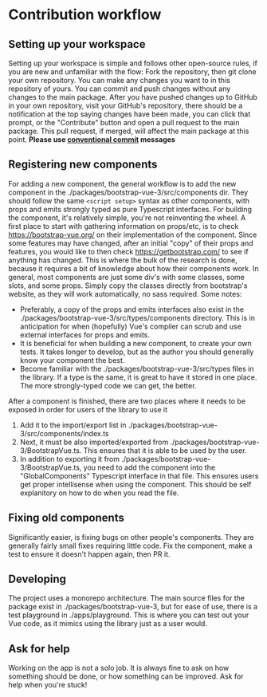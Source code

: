 # Contribution workflow

## Setting up your workspace

Setting up your workspace is simple and follows other open-source rules, if you are new and unfamiliar with the flow: Fork the repository, then git clone your own repository. You can make any changes you want to in this repository of yours. You can commit and push changes without any changes to the main package. After you have pushed changes up to GitHub in your own repository, visit your GitHub's repository, there should be a notification at the top saying changes have been made, you can click that prompt, or the "Contribute" button and open a pull request to the main package. This pull request, if merged, will affect the main package at this point. **Please use [conventional commit](https://www.conventionalcommits.org/) messages**

## Registering new components

For adding a new component, the general workflow is to add the new component in the ./packages/bootstrap-vue-3/src/components dir. They should follow the same `<script setup>` syntax as other components, with props and emits strongly typed as pure Typescript interfaces. For building the component, it's relatively simple, you're not reinventing the wheel. A first place to start with gathering information on props/etc, is to check <https://bootstrap-vue.org/> on their implementation of the component. Since some features may have changed, after an initial "copy" of their props and features, you would like to then check <https://getbootstrap.com/> to see if anything has changed. This is where the bulk of the research is done, because it requires a bit of knowledge about how their components work. In general, most components are just some div's with some classes, some slots, and some props. Simply copy the classes directly from bootstrap's website, as they will work automatically, no sass required. Some notes:

* Preferably, a copy of the props and emits interfaces also exist in the ./packages/bootstrap-vue-3/src/types/components directory. This is in anticipation for when (hopefully) Vue's compiler can scrub and use external interfaces for props and emits.
* It is beneficial for when building a new component, to create your own tests. It takes longer to develop, but as the author you should generally know your component the best.
* Become familiar with the ./packages/bootstrap-vue-3/src/types files in the library. If a type is the same, it is great to have it stored in one place. The more strongly-typed code we can get, the better.

After a component is finished, there are two places where it needs to be exposed in order for users of the library to use it

1. Add it to the import/export list in ./packages/bootstrap-vue-3/src/components/index.ts
2. Next, it must be also imported/exported from ./packages/bootstrap-vue-3/BootstrapVue.ts. This ensures that it is able to be used by the user.
3. In addition to exporting it from ./packages/bootstrap-vue-3/BootstrapVue.ts, you need to add the component into the "GlobalComponents" Typescript interface in that file. This ensures users get proper intellisense when using the component. This should be self explanitory on how to do when you read the file.

## Fixing old components

Significantly easier, is fixing bugs on other people's components. They are generally fairly small fixes requiring little code. Fix the component, make a test to ensure it doesn't happen again, then PR it.

## Developing

The project uses a monorepo architecture. The main source files for the package exist in ./packages/bootstrap-vue-3, but for ease of use, there is a test playground in ./apps/playground. This is where you can test out your Vue code, as it mimics using the library just as a user would.

## Ask for help

Working on the app is not a solo job. It is always fine to ask on how something should be done, or how something can be improved. Ask for help when you're stuck!
